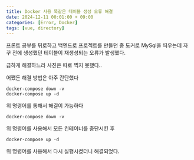 ```yaml
---
title: Docker 사용 똑같은 테이블 생성 오류 해결 
date: 2024-12-11 00:01:00 + 09:00
categories: [Error, Docker]
tags: [vue, directory]   
---
```


프론트 공부를 뒤로하고 백엔드로 프로젝트를 만들던 중 도커로 MySql을 띄우는데 자꾸 전에 생성했던 테이블이 재생성되는 오류가 발생했다.

급하게 해결하느라 사진은 따로 찍지 못했다..

어쨌든 해결 방법은 아주 간단했다

```
docker-compose down -v 
docker-compose up -d
```

위 명령어를 통해서 해결이 가능하다

```
docker-compose down -v
```
위 명령어를 사용해서 모든 컨테이너를 중단시킨 후 

```
docker-compose up -d
```
위 명령어를 사용해서 다시 실행시켰더니 해결되었다.


